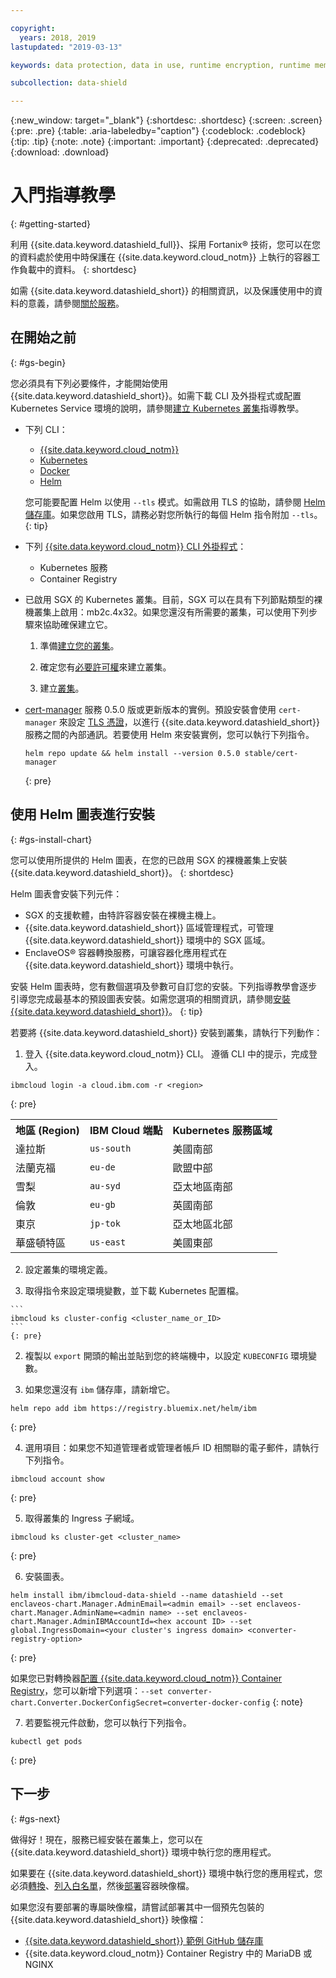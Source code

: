 ```yaml
---

copyright:
  years: 2018, 2019
lastupdated: "2019-03-13"

keywords: data protection, data in use, runtime encryption, runtime memory encryption, encrypted memory, intel sgx, software guard extensions, fortanix runtime encryption

subcollection: data-shield

---
```


{:new_window: target="_blank"}
{:shortdesc: .shortdesc}
{:screen: .screen}
{:pre: .pre}
{:table: .aria-labeledby="caption"}
{:codeblock: .codeblock}
{:tip: .tip}
{:note: .note}
{:important: .important}
{:deprecated: .deprecated}
{:download: .download}

# 入門指導教學
{: #getting-started}

利用 {{site.data.keyword.datashield_full}}、採用 Fortanix® 技術，您可以在您的資料處於使用中時保護在 {{site.data.keyword.cloud_notm}} 上執行的容器工作負載中的資料。
{: shortdesc}

如需 {{site.data.keyword.datashield_short}} 的相關資訊，以及保護使用中的資料的意義，請參閱[關於服務](/docs/services/data-shield?topic=data-shield-about#about)。

## 在開始之前
{: #gs-begin}

您必須具有下列必要條件，才能開始使用 {{site.data.keyword.datashield_short}}。如需下載 CLI 及外掛程式或配置 Kubernetes Service 環境的說明，請參閱[建立 Kubernetes 叢集](/docs/containers?topic=containers-cs_cluster_tutorial#cs_cluster_tutorial_lesson1)指導教學。

* 下列 CLI：

  * [{{site.data.keyword.cloud_notm}}](/docs/cli/reference/ibmcloud?topic=cloud-cli-ibmcloud-cli#ibmcloud-cli)
  * [Kubernetes](https://kubernetes.io/docs/tasks/tools/install-kubectl/)
  * [Docker](https://docs.docker.com/install/)
  * [Helm](/docs/containers?topic=containers-integrations#helm)

  您可能要配置 Helm 以使用 `--tls` 模式。如需啟用 TLS 的協助，請參閱 [Helm 儲存庫](https://github.com/helm/helm/blob/master/docs/tiller_ssl.md)。如果您啟用 TLS，請務必對您所執行的每個 Helm 指令附加 `--tls`。
  {: tip}

* 下列 [{{site.data.keyword.cloud_notm}} CLI 外掛程式](/docs/cli/reference/ibmcloud?topic=cloud-cli-plug-ins#plug-ins)：

  * Kubernetes 服務
  * Container Registry

* 已啟用 SGX 的 Kubernetes 叢集。目前，SGX 可以在具有下列節點類型的裸機叢集上啟用：mb2c.4x32。如果您還沒有所需要的叢集，可以使用下列步驟來協助確保建立它。
  1. 準備[建立您的叢集](/docs/containers?topic=containers-clusters#cluster_prepare)。

  2. 確定您有[必要許可權](/docs/containers?topic=containers-users#users)來建立叢集。

  3. 建立[叢集](/docs/containers?topic=containers-clusters#clusters)。

* [cert-manager](https://cert-manager.readthedocs.io/en/latest/) 服務 0.5.0 版或更新版本的實例。預設安裝會使用 <code>cert-manager</code> 來設定 [TLS 憑證](/docs/services/data-shield?topic=data-shield-tls-certificates#tls-certificates)，以進行 {{site.data.keyword.datashield_short}} 服務之間的內部通訊。若要使用 Helm 來安裝實例，您可以執行下列指令。

  ```
  helm repo update && helm install --version 0.5.0 stable/cert-manager
  ```
  {: pre}


## 使用 Helm 圖表進行安裝
{: #gs-install-chart}

您可以使用所提供的 Helm 圖表，在您的已啟用 SGX 的裸機叢集上安裝 {{site.data.keyword.datashield_short}}。
{: shortdesc}

Helm 圖表會安裝下列元件：

*	SGX 的支援軟體，由特許容器安裝在裸機主機上。
*	{{site.data.keyword.datashield_short}} 區域管理程式，可管理 {{site.data.keyword.datashield_short}} 環境中的 SGX 區域。
*	EnclaveOS® 容器轉換服務，可讓容器化應用程式在 {{site.data.keyword.datashield_short}} 環境中執行。

安裝 Helm 圖表時，您有數個選項及參數可自訂您的安裝。下列指導教學會逐步引導您完成最基本的預設圖表安裝。如需您選項的相關資訊，請參閱[安裝 {{site.data.keyword.datashield_short}}](/docs/services/data-shield?topic=data-shield-deploying)。
{: tip}

若要將 {{site.data.keyword.datashield_short}} 安裝到叢集，請執行下列動作：

1. 登入 {{site.data.keyword.cloud_notm}} CLI。
    遵循 CLI 中的提示，完成登入。

  ```
  ibmcloud login -a cloud.ibm.com -r <region>
  ```
  {: pre}

  <table>
    <tr>
      <th>地區 (Region)</th>
      <th>IBM Cloud 端點</th>
      <th>Kubernetes 服務區域</th>
    </tr>
    <tr>
      <td>達拉斯</td>
      <td><code>us-south</code></td>
      <td>美國南部</td>
    </tr>
    <tr>
      <td>法蘭克福</td>
      <td><code>eu-de</code></td>
      <td>歐盟中部</td>
    </tr>
    <tr>
      <td>雪梨</td>
      <td><code>au-syd</code></td>
      <td>亞太地區南部</td>
    </tr>
    <tr>
      <td>倫敦</td>
      <td><code>eu-gb</code></td>
      <td>英國南部</td>
    </tr>
    <tr>
      <td>東京</td>
      <td><code>jp-tok</code></td>
      <td>亞太地區北部</td>
    </tr>
    <tr>
      <td>華盛頓特區</td>
      <td><code>us-east</code></td>
      <td>美國東部</td>
    </tr>
  </table>

2. 設定叢集的環境定義。

  1. 取得指令來設定環境變數，並下載 Kubernetes 配置檔。

    ```
    ibmcloud ks cluster-config <cluster_name_or_ID>
    ```
    {: pre}

  2. 複製以 `export` 開頭的輸出並貼到您的終端機中，以設定 `KUBECONFIG` 環境變數。

3. 如果您還沒有 `ibm` 儲存庫，請新增它。

  ```
  helm repo add ibm https://registry.bluemix.net/helm/ibm
  ```
  {: pre}

4. 選用項目：如果您不知道管理者或管理者帳戶 ID 相關聯的電子郵件，請執行下列指令。

  ```
ibmcloud account show
```
  {: pre}

5. 取得叢集的 Ingress 子網域。

  ```
  ibmcloud ks cluster-get <cluster_name>
  ```
  {: pre}

6. 安裝圖表。

  ```
  helm install ibm/ibmcloud-data-shield --name datashield --set enclaveos-chart.Manager.AdminEmail=<admin email> --set enclaveos-chart.Manager.AdminName=<admin name> --set enclaveos-chart.Manager.AdminIBMAccountId=<hex account ID> --set global.IngressDomain=<your cluster's ingress domain> <converter-registry-option>
  ```
  {: pre}

  如果您已對轉換器[配置 {{site.data.keyword.cloud_notm}} Container Registry](/docs/services/data-shield?topic=data-shield-convert#convert)，您可以新增下列選項：`--set converter-chart.Converter.DockerConfigSecret=converter-docker-config`
  {: note}

7. 若要監視元件啟動，您可以執行下列指令。

  ```
  kubectl get pods
  ```
  {: pre}


## 下一步
{: #gs-next}

做得好！現在，服務已經安裝在叢集上，您可以在 {{site.data.keyword.datashield_short}} 環境中執行您的應用程式。 

如果要在 {{site.data.keyword.datashield_short}} 環境中執行您的應用程式，您必須[轉換](/docs/services/data-shield?topic=data-shield-convert#convert)、[列入白名單](/docs/services/data-shield?topic=data-shield-convert#convert-whitelist)，然後[部署](/docs/services/data-shield?topic=data-shield-deploy-containers#deploy-containers)容器映像檔。

如果您沒有要部署的專屬映像檔，請嘗試部署其中一個預先包裝的 {{site.data.keyword.datashield_short}} 映像檔：

* [{{site.data.keyword.datashield_short}} 範例 GitHub 儲存庫](https://github.com/fortanix/data-shield-examples/tree/master/ewallet)
* {{site.data.keyword.cloud_notm}} Container Registry 中的 MariaDB 或 NGINX
